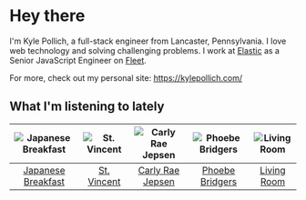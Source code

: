 # Hey there


I'm Kyle Pollich, a full-stack engineer from Lancaster, Pennsylvania. I love web technology and solving challenging problems.
I work at [Elastic](https://www.elastic.co/) as a Senior JavaScript Engineer on [Fleet](https://www.elastic.co/guide/en/fleet/current/fleet-overview.html).

For more, check out my personal site: https://kylepollich.com/

## What I'm listening to lately

<!-- begin artists -->
  |![Japanese Breakfast](https://i.scdn.co/image/ab6761610000f1783a3fed0c7aa2276bedccc7fe)|![St. Vincent](https://i.scdn.co/image/ab6761610000f1787cc26e31b27189be2b179fee)|![Carly Rae Jepsen](https://i.scdn.co/image/ab6761610000f17871fed7c1f401da1662f209cb)|![Phoebe Bridgers](https://i.scdn.co/image/ab6761610000f178626686e362d30246e816cc5b)|![Living Room](https://i.scdn.co/image/ab6761610000f178477760692350c18790091669)|
  |:---:|:---:|:---:|:---:|:---:|
  |[Japanese Breakfast](https://open.spotify.com/artist/7MoIc5s9KXolCBH1fy9kkw)|[St. Vincent](https://open.spotify.com/artist/7bcbShaqKdcyjnmv4Ix8j6)|[Carly Rae Jepsen](https://open.spotify.com/artist/6sFIWsNpZYqfjUpaCgueju)|[Phoebe Bridgers](https://open.spotify.com/artist/1r1uxoy19fzMxunt3ONAkG)|[Living Room](https://open.spotify.com/artist/0sLb0ouettR8lDLnEgCSVK)|
<!-- end artists -->
